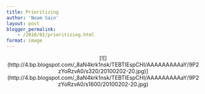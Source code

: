 ```yaml
---
title: Prioritizing
author: 'Noam Sain'
layout: post
blogger_permalink:
    - /2010/02/prioritizing.html
format: image
---
```


<div style="clear: both; text-align: center;">[![](http://4.bp.blogspot.com/_8aN4krk1nsk/TEBTIEspCHI/AAAAAAAAAaY/9P2zYoRzvA0/s320/20100202-20.jpg)](http://4.bp.blogspot.com/_8aN4krk1nsk/TEBTIEspCHI/AAAAAAAAAaY/9P2zYoRzvA0/s1600/20100202-20.jpg)</div>